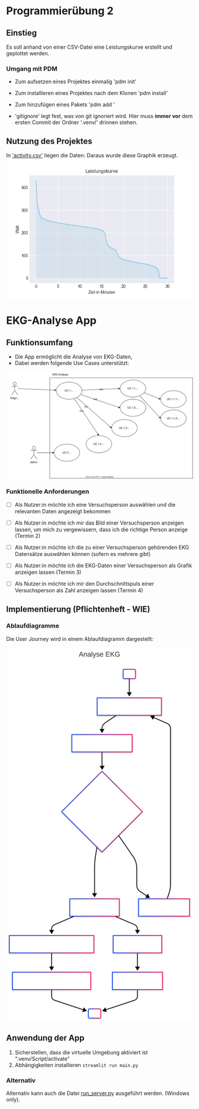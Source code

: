 # Programmierübung 2

## Einstieg
Es soll anhand von einer CSV-Datei eine Leistungskurve erstellt und geplottet werden.

### Umgang mit PDM
- Zum aufsetzen eines Projektes einmalig 'pdm init'
- Zum installieren eines Projektes nach dem Klonen 'pdm install'
- Zum hinzufügen eines Pakets 'pdm add <packetname>'

- 'gitignore' legt fest, was von git ignoriert wird. Hier muss __immer vor__ dem ersten Commit der Ordner '.venv/' drinnen stehen.

## Nutzung des Projektes

In ['activity.csv'](activity.csv) liegen die Daten: Daraus wurde diese Graphik erzeugt.
![Image](./figures/fig.png)

# EKG-Analyse App

## Funktionsumfang

- Die App ermöglicht die Analyse von EKG-Daten,
- Dabei werden folgende Use Cases unterstützt:

![](docs/ulm_usecase.svg)

### Funktionelle Anforderungen
- [ ] Als Nutzer:in möchte ich eine Versuchsperson auswählen und die relevanten Daten angezeigt bekommen
- [ ] Als Nutzer:in möchte ich mir das Bild einer Versuchsperson anzeigen lassen, um mich zu vergewissern, dass ich die richtige Person anzeige (Termin 2)
- [ ] Als Nutzer:in möchte ich die zu einer Versuchsperson gehörenden EKG Datensätze auswählen können (sofern es mehrere gibt)
- [ ] Als Nutzer:in möchte ich die EKG-Daten einer Versuchsperson als Grafik anzeigen lassen (Termin 3)
- [ ] Als Nutzer:in möchte ich mir den Durchschnittspuls einer Versuchsperson als Zahl anzeigen lassen (Termin 4)


## Implementierung (Pflichtenheft - WIE)
### Ablaufdiagramme

Die User Journey wird in einem Ablaufdiagramm dargestellt:

![](docs/activity_diagramm.svg)


## Anwendung der App
1. Sicherstellen, dass die virtuelle Umgebung aktiviert ist ".venv/Script/activate"
2. Abhängigkeiten installieren `streamlit run main.py`

### Alternativ
Alternativ kann auch die Datei [run_server.py](run_server.py) ausgeführt werden. (Windows only).
